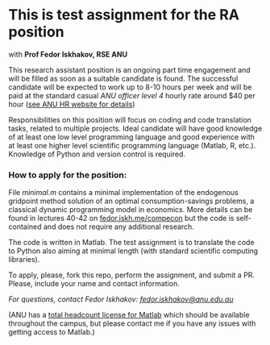 # This is test assignment for the RA position 
with **Prof Fedor Iskhakov, RSE ANU**

This research assistant position is an ongoing part time engagement and will be filled as soon as a suitable candidate is found. The successful candidate will be expected to work up to 8-10 hours per week and will be paid at the standard casual *ANU officer level 4* hourly rate around $40 per hour ([see ANU HR website for details](https://services.anu.edu.au/human-resources/salaries-benefits/professional-general-staff-casual-rates))

Responsibilities on this position will focus on coding and code translation tasks, related to multiple projects. Ideal candidate will have good knowledge of at least one low level programming language and good experience with at least one higher level scientific programming language (Matlab, R, etc.). Knowledge of Python and version control is required.

### How to apply for the position:

File *minimal.m* contains a minimal implementation of the endogenous gridpoint method solution of an optimal consumption-savings problems, a classical dynamic programming model in economics. 
More details can be found in lectures 40-42 on [fedor.iskh.me/compecon](https://fedor.iskh.me/compecon) but the code is self-contained and does not require any additional research. 

The code is written in Matlab. The test assignment is to translate the code to Python also aiming at minimal length (with standard scientific computing libraries).

To apply, please, fork this repo, perform the assignment, and submit a PR.  Please, include your name and contact information.

*For questions, contact Fedor Iskhakov: fedor.iskhakov@anu.edu.au*

(ANU has a [total headcount license for Matlab](https://services.anu.edu.au/information-technology/software-systems/matlab-ic) which should be available throughout the campus, but please contact me if you have any issues with getting access to Matlab.)

